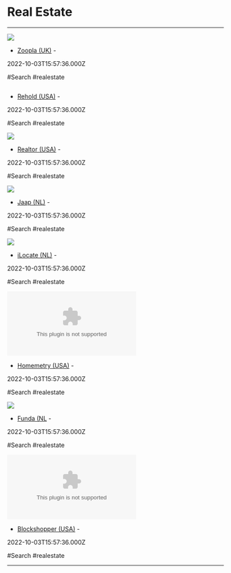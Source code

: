 # Real Estate

---

![](https://cdn.prod.zoopla.co.uk/_next/static/images/opengraph-image-70ac2a9904b05812194848d478e79079.jpg)

- [Zoopla (UK)](http://zoopla.co.uk) - 

2022-10-03T15:57:36.000Z

#Search #realestate

![]()

- [Rehold (USA)](https://rehold.com) - 

2022-10-03T15:57:36.000Z

#Search #realestate

![](https://na.rdcpix.com/524e9a1917ecf27501494c6e14b37070w-c3215170866srd_q80.jpg)

- [Realtor (USA)](https://www.realtor.com) - 

2022-10-03T15:57:36.000Z

#Search #realestate

![](https://www.jaap.nl/assets/images/og-images/algemeen.png)

- [Jaap (NL)](http://jaap.nl) - 

2022-10-03T15:57:36.000Z

#Search #realestate

![](https://9257a7265f7b40ffa2087b1664f26981.objectstore.eu/assets/logo-social.png)

- [iLocate (NL)](https://www.ilocate.nl) - 

2022-10-03T15:57:36.000Z

#Search #realestate

![](https://rdl.ink/render/https%3A%2F%2Fhomemetry.com)

- [Homemetry (USA)](https://homemetry.com) - 

2022-10-03T15:57:36.000Z

#Search #realestate

![](https://rdl.ink/render/http%3A%2F%2Ffunda.nl)

- [Funda (NL](http://funda.nl) - 

2022-10-03T15:57:36.000Z

#Search #realestate

![](https://rdl.ink/render/https%3A%2F%2Fblockshopper.com)

- [Blockshopper (USA)](https://blockshopper.com) - 

2022-10-03T15:57:36.000Z

#Search #realestate

---


